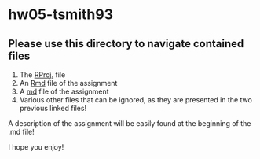 # hw05-tsmith93

## Please use this directory to navigate contained files

1. The [RProj.](https://github.com/STAT545-UBC-students/hw05-tsmith93/blob/master/hw05-tsmith93.Rproj) file
2. An [Rmd](https://github.com/STAT545-UBC-students/hw05-tsmith93/blob/master/hw05-tsmith93.Rmd) file of the assignment
3. A [md](https://github.com/STAT545-UBC-students/hw05-tsmith93/blob/master/hw05-tsmith93.md) file of the assignment
4. Various other files that can be ignored, as they are presented in the two previous linked files!

A description of the assignment will be easily found at the beginning of the .md file!

I hope you enjoy!

